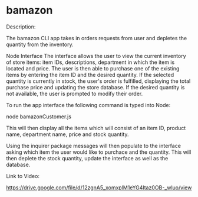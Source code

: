 # bamazon

 Description: 
 
 The bamazon CLI app takes in orders requests from user and depletes the quantity from the inventory. 
 
Node Interface
The interface allows the user to view the current inventory of store items: item IDs, descriptions, department in which the item is located and price. The user is then able to purchase one of the existing items by entering the item ID and the desired quantity. If the selected quantity is currently in stock, the user's order is fulfilled, displaying the total purchase price and updating the store database. If the desired quantity is not available, the user is prompted to modify their order.

To run the app interface the following command is typed into Node:

node bamazonCustomer.js

This will then display all the items which will consist of an item ID, product name, department name, price and stock quantity.

Using the inquirer package messages will then populate to the interface asking which item the user would like to purchace and the quantity. This will then deplete the stock quantity, update the interface as well as the database. 

Link to Video:

https://drive.google.com/file/d/12zgnA5_xomxplM1eYG4ltaz0OB-_wluo/view



 
